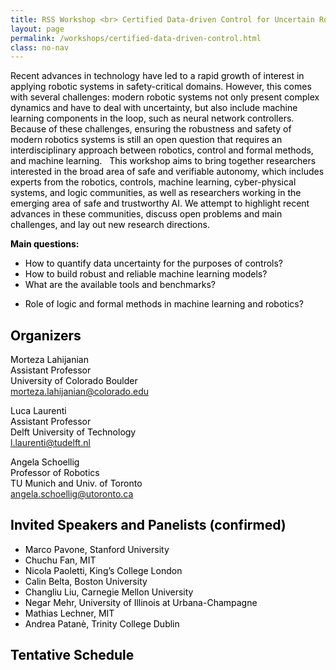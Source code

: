 ```yaml
---
title: RSS Workshop <br> Certified Data-driven Control for Uncertain Robotic Systems
layout: page 
permalink: /workshops/certified-data-driven-control.html
class: no-nav
---
```


<!-- **Title:**  -->

<!-- **<span style="color:blue">Description</style>** -->

<span style="color:black">
Recent advances in technology have led to a rapid growth of interest in applying robotic systems in safety-critical domains. However, this comes with several challenges: modern robotic systems not only present complex dynamics and have to deal with uncertainty, but also include machine learning components in the loop, such as neural network controllers. Because of these challenges, ensuring the robustness and safety of modern robotics systems is still an open question that requires an interdisciplinary approach between robotics, control and formal methods, and machine learning.
 
This workshop aims to bring together researchers interested in the broad area of safe and verifiable autonomy, which includes experts from the robotics, controls, machine learning, cyber-physical systems, and logic communities, as well as researchers working in the emerging area of safe and trustworthy AI. We attempt to highlight recent advances in these communities, discuss open problems and main challenges, and lay out new research directions.
</style>


**Main questions:**
- How to quantify data uncertainty for the purposes of controls?
- How to build robust and reliable machine learning models?
- What are the available tools and benchmarks?
<!-- - There is a need for standard benchmarks -->
- Role of logic and formal methods in machine learning and robotics?


<!-- **Orgainizers** -->
## Organizers

Morteza Lahijanian  
Assistant Professor  
University of Colorado Boulder  
morteza.lahijanian@colorado.edu 

Luca Laurenti  
Assistant Professor  
Delft University of Technology  
l.laurenti@tudelft.nl  

Angela Schoellig  
Professor of Robotics  
TU Munich and Univ. of Toronto   
angela.schoellig@utoronto.ca




<!-- **Invited Speakers and Panelists** -->
## Invited Speakers and Panelists (confirmed)

<!--  We have invited a number of experts on the topics of the workshop with various backgrounds.  In selecting the speakers, we focused on striking a good balance between the diversity in the areas of expertise, seniority, and gender.  ??? invitees have confirmed their attendance, ??? speakers have tentatively accepted the invitation, and we are yet to hear from a few others.  The list of the invited speakers is shown below.  Lastly, to ensure that the speakers focus on the topic, we plan to ask them to provide the title and abstract of their talks a few weeks in advance. -->


<!-- | Speaker** | **E-mail** | **Potential Topic** | -->
<!-- | -- | ------ -->
<!-- |Marco Pavone, Stanford University | pavone@stanford.edu | |
|Nicola Paoletti, King’s College London | nicola.paoletti@kcl.ac.uk | |
|Andrea Patanè, Trinity College Dublin | apatane@tcd.ie | |
| Calin Belta, Boston University | | |
| Mathias Lechner, MIT | mlechner@mit.edu | |
| Negar Mehr, University of Illinois at Urbana-Champagne | negar@illinois.edu || -->


<!-- <br>

| **Confirmed Speakers (need to confirm if online or in-person)** | **Potential Topic** |
| -- | ------ | 
|Chuch Fan, MIT  | | 
|Changliu Liu, CMU | |  -->


- Marco Pavone, Stanford University 
- Chuchu Fan, MIT
- Nicola Paoletti, King’s College London 
- Calin Belta, Boston University 
- Changliu Liu, Carnegie Mellon University
- Negar Mehr, University of Illinois at Urbana-Champagne
- Mathias Lechner, MIT
- Andrea Patanè, Trinity College Dublin 


## Tentative Schedule
<!-- **Tentative Schedule** -->